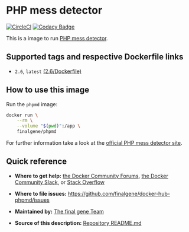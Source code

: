 # PHP mess detector
[![CircleCI](https://circleci.com/gh/final-gene/docker-hub-phpmd/tree/master.svg?style=svg)](https://circleci.com/gh/final-gene/docker-hub-phpmd/tree/master) [![Codacy Badge](https://api.codacy.com/project/badge/Grade/4cf4be3e6d6540c0a1c0d72a239ae01b)](https://www.codacy.com/app/final-gene/docker-hub-phpmd?utm_source=github.com&amp;utm_medium=referral&amp;utm_content=final-gene/docker-hub-phpmd&amp;utm_campaign=Badge_Grade)

This is a image to run [PHP mess detector](https://phpmd.org).

## Supported tags and respective Dockerfile links
* `2.6`, `latest` [(2.6/Dockerfile)](https://github.com/finalgene/docker-hub-phpmd/blob/master/2.6/Dockerfile)

## How to use this image
Run the `phpmd` image:

```bash
docker run \
    --rm \
    --volume "$(pwd)":/app \
    finalgene/phpmd
```

For further information take a look at the [official PHP mess detector site](https://phpmd.org).

## Quick reference
* **Where to get help:**
[the Docker Community Forums](https://forums.docker.com), [the Docker Community Slack](https://blog.docker.com/2016/11/introducing-docker-community-directory-docker-community-slack), or [Stack Overflow](https://stackoverflow.com/search?tab=newest&q=docker)

* **Where to file issues:**
https://github.com/finalgene/docker-hub-phpmd/issues

* **Maintained by:**
[The final gene Team](https://github.com/finalgene)

* **Source of this description:**
[Repository README.md](https://github.com/finalgene/docker-hub-phpmd/blob/master/README.md)
